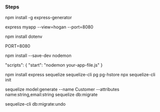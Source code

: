 ### Steps

npm install -g express-generator

express myapp --view=hogan --port=8080

npm install dotenv

PORT=8080


npm install --save-dev nodemon

"scripts": {
  "start": "nodemon your-app-file.js"
}

npm install express sequelize sequelize-cli pg pg-hstore
npx sequelize-cli init


sequelize model:generate --name Customer --attributes name:string,email:string
sequelize db:migrate

sequelize-cli db:migrate:undo
